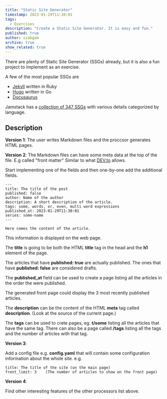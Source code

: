 ```yaml
---
title: "Static Site Generator"
timestamp: 2023-01-29T11:30:01
tags:
  - Exercises
description: "Create a Static Site Generator. It is easy and fun."
published: true
author: szabgab
archive: true
show_related: true
---
```



There are plenty of Static Site Generator (SSGs) already, but it is also a fun project to implement as an exercise.


A few of the most popular SSGs are
* [Jekyll](https://jekyllrb.com/) written in Ruby
* [Hugo](https://gohugo.io/) written in Go
* [Docusaurus](https://docusaurus.io/)

Jamstack has a [collection of 347 SSGs](https://jamstack.org/generators/) with various details categorized by language.

## Description

<b>Version 1</b>: The user writes Markdown files and the proccsor generates HTML pages.

<b>Version 2</b>: The Markdown files can have some meta data at the top of the file. E.g called "front matter" Similar to what [DEV.to](https://dev.to/) allows.

Start implementing one of the fields and then one-by-one add the additional fields.

```
---
title: The title of the post
published: false
author: Name of the author
description: A short description of the article.
tags: some, words, or, even, multi word expressions
published_at: 2023-01-29T11:30:01
series: some-name
---

Here comes the content of the article.
```

This information is displayed on the web page.

The <b>title</b> is going to be both the HTML <b>title</b> tag in the head and the <b>h1</b> element of the page.

The articles that have <b>published: true</b> are actually published. The ones that have <b>published: false</b> are considered drafts.

The <b>published_at</b> field can be used to create a page listing all the articles in the order the were published.

The generated front page could display the 3 most recently published articles.

The <b>description</b> can be the content of the HTML <b>meta</b> tag called <b>description</b>. (Look at the source of the current page.)

The <b>tags</b> can be used to crete pages, eg. <b>t/some</b> listing all the articles that have the same tag. There can also be a page called <b>/tags</b> listing all the tags and the number of articles with that tag.

<b>Version 3</b>:

Add a config file e.g. <b>config.yaml</b> that will contain some configuration information about the whole site. e.g.

```
title: The title of the site (on the main page)
front_limit: 3    (The number of articles to show on the front page)
```

<b>Version 4</b>:

Find other interesting features of the other processors list above.


